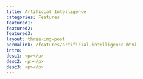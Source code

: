 ```yaml
---
title: Artificial Intelligence
categories: Features
featured1:
featured2:
featured3:
layout: three-img-post
permalink: /features/artificial-intelligence.html
intro:
desc1: <p></p>
desc2: <p></p>
desc3: <p></p>
---
```

